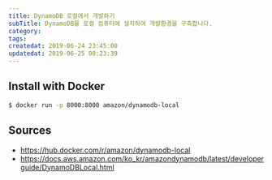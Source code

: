 ```yaml
---
title: DynamoDB 로컬에서 개발하기
subTitle: DynamoDB를 로컬 컴퓨터에 설치하여 개발환경을 구축합니다.
category: 
tags: 
createdat: 2019-06-24 23:45:00
updatedat: 2019-06-25 00:23:39
---
```


## Install with Docker

```bash
$ docker run -p 8000:8000 amazon/dynamodb-local
```

## Sources
- <https://hub.docker.com/r/amazon/dynamodb-local>
- <https://docs.aws.amazon.com/ko_kr/amazondynamodb/latest/developerguide/DynamoDBLocal.html>

 

